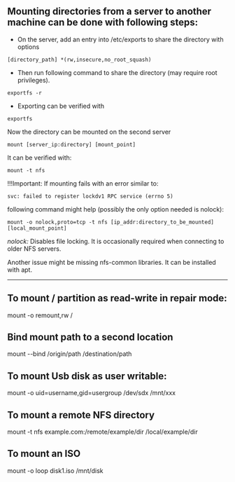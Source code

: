 ## Mounting directories from a server to another machine can be done with following steps:

- On the server, add an entry into /etc/exports to share the directory with options

`[directory_path] *(rw,insecure,no_root_squash)`

- Then run following command to share the directory (may require root privileges).

`exportfs -r`

- Exporting can be verified with

`exportfs`

Now the directory can be mounted on the second server

`mount [server_ip:directory] [mount_point]`

It can be verified with:

`mount -t nfs`

!!!Important: If mounting fails with an error similar to: 

`svc: failed to register lockdv1 RPC service (errno 5)`

following command might help (possibly the only option needed is nolock):

`mount -o nolock,proto=tcp -t nfs [ip_addr:directory_to_be_mounted] [local_mount_point]`

*nolock:* Disables file locking. It is occasionally required when connecting to older NFS servers.

Another issue might be missing nfs-common libraries. It can be installed with apt.

------------------

## To mount / partition as read-write in repair mode:
mount -o remount,rw /

## Bind mount path to a second location
mount --bind /origin/path /destination/path

## To mount Usb disk as user writable:
mount -o uid=username,gid=usergroup /dev/sdx /mnt/xxx

## To mount a remote NFS directory
mount -t nfs example.com:/remote/example/dir /local/example/dir

## To mount an ISO
mount -o loop disk1.iso /mnt/disk
